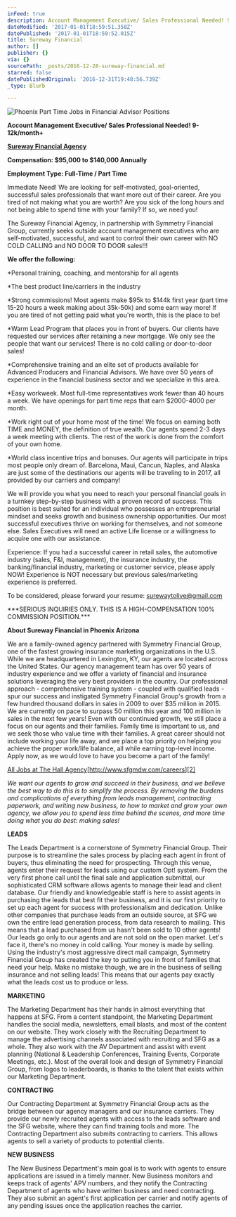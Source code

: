 ```yaml
---
inFeed: true
description: Account Management Executive/ Sales Professional Needed! 9-12k/month+
dateModified: '2017-01-01T18:59:51.358Z'
datePublished: '2017-01-01T18:59:52.015Z'
title: Sureway Financial
author: []
publisher: {}
via: {}
sourcePath: _posts/2016-12-28-sureway-financial.md
starred: false
datePublishedOriginal: '2016-12-31T19:48:56.739Z'
_type: Blurb

---
```

![Phoenix Part Time Jobs in Financial Advisor Positions](https://the-grid-user-content.s3-us-west-2.amazonaws.com/950f4868-d13b-4b85-9faa-f7b43a47b84c.jpg)

**Account Management Executive/ Sales Professional Needed! 9-12k/month+**

**[Sureway Financial Agency][0]**

**Compensation: $95,000 to $140,000 Annually**

**Employment Type: Full-Time / Part Time**

Immediate Need! We are looking for self-motivated, goal-oriented, successful sales professionals that want more out of their career. Are you tired of not making what you are worth? Are you sick of the long hours and not being able to spend time with your family? If so, we need you!

The Sureway Financial Agency, in partnership with Symmetry Financial Group, currently seeks outside account management executives who are self-motivated, successful, and want to control their own career with NO COLD CALLING and NO DOOR TO DOOR sales!!!

**We offer the following:**

\*Personal training, coaching, and mentorship for all agents

\*The best product line/carriers in the industry

\*Strong commissions! Most agents make $95k to $144k first year (part time 15-20 hours a week making about 35k-50k) and some earn way more! If you are tired of not getting paid what you're worth, this is the place to be!

\*Warm Lead Program that places you in front of buyers. Our clients have requested our services after retaining a new mortgage. We only see the people that want our services! There is no cold calling or door-to-door sales!

\*Comprehensive training and an elite set of products available for Advanced Producers and Financial Advisors. We have over 50 years of experience in the financial business sector and we specialize in this area.

\*Easy workweek. Most full-time representatives work fewer than 40 hours a week. We have openings for part time reps that earn $2000-4000 per month.

\*Work right out of your home most of the time! We focus on earning both TIME and MONEY, the definition of true wealth. Our agents spend 2-3 days a week meeting with clients. The rest of the work is done from the comfort of your own home.

\*World class incentive trips and bonuses. Our agents will participate in trips most people only dream of. Barcelona, Maui, Cancun, Naples, and Alaska are just some of the destinations our agents will be traveling to in 2017, all provided by our carriers and company!

We will provide you what you need to reach your personal financial goals in a turnkey step-by-step business with a proven record of success. This position is best suited for an individual who possesses an entrepreneurial mindset and seeks growth and business ownership opportunities. Our most successful executives thrive on working for themselves, and not someone else. Sales Executives will need an active Life license or a willingness to acquire one with our assistance.

Experience: If you had a successful career in retail sales, the automotive industry (sales, F&I, management), the insurance industry, the banking/financial industry, marketing or customer service, please apply NOW! Experience is NOT necessary but previous sales/marketing experience is preferred.

To be considered, please forward your resume: surewaytolive@gmail.com

\*\*\*SERIOUS INQUIRIES ONLY. THIS IS A HIGH-COMPENSATION 100% COMMISSION POSITION.\*\*\*

**About Sureway Financial in Phoenix Arizona**

We are a family-owned agency partnered with Symmetry Financial Group, one of the fastest growing insurance marketing organizations in the U.S. While we are headquartered in Lexington, KY, our agents are located across the United States. Our agency management team has over 50 years of industry experience and we offer a variety of financial and insurance solutions leveraging the very best providers in the country. Our professional approach - comprehensive training system - coupled with qualified leads - spur our success and instigated Symmetry Financial Group's growth from a few hundred thousand dollars in sales in 2009 to over $35 million in 2015\. We are currently on pace to surpass 50 million this year and 100 million in sales in the next few years! Even with our continued growth, we still place a focus on our agents and their families. Family time is important to us, and we seek those who value time with their families. A great career should not include working your life away, and we place a top priority on helping you achieve the proper work/life balance, all while earning top-level income. Apply now, as we would love to have you become a part of the family!

[All Jobs at The Hall Agency][1][http://www.sfgmdw.com/careers][2]

_We want our agents to grow and succeed in their business, and we believe the best way to do this is to simplify the process. By removing the burdens and complications of everything from leads management, contracting paperwork, and writing new business, to how to market and grow your own agency, we allow you to spend less time behind the scenes, and more time doing what you do best: making sales!_

**LEADS**

The Leads Department is a cornerstone of Symmetry Financial Group. Their purpose is to streamline the sales process by placing each agent in front of buyers, thus eliminating the need for prospecting. Through this venue, agents enter their request for leads using our custom Opt! system. From the very first phone call until the final sale and application submittal, our sophisticated CRM software allows agents to manage their lead and client database. Our friendly and knowledgeable staff is here to assist agents in purchasing the leads that best fit their business, and it is our first priority to set up each agent for success with professionalism and dedication. Unlike other companies that purchase leads from an outside source, at SFG we own the entire lead generation process, from data research to mailing. This means that a lead purchased from us hasn't been sold to 10 other agents! Our leads go only to our agents and are not sold on the open market. Let's face it, there's no money in cold calling. Your money is made by selling. Using the industry's most aggressive direct mail campaign, Symmetry Financial Group has created the key to putting you in front of families that need your help. Make no mistake though, we are in the business of selling insurance and not selling leads! This means that our agents pay exactly what the leads cost us to produce or less.

**MARKETING**

The Marketing Department has their hands in almost everything that happens at SFG. From a content standpoint, the Marketing Department handles the social media, newsletters, email blasts, and most of the content on our website. They work closely with the Recruiting Department to manage the advertising channels associated with recruiting and SFG as a whole. They also work with the AV Department and assist with event planning (National & Leadership Conferences, Training Events, Corporate Meetings, etc.). Most of the overall look and design of Symmetry Financial Group, from logos to leaderboards, is thanks to the talent that exists within our Marketing Department.

**CONTRACTING**

Our Contracting Department at Symmetry Financial Group acts as the bridge between our agency managers and our insurance carriers. They provide our newly recruited agents with access to the leads software and the SFG website, where they can find training tools and more. The Contracting Department also submits contracting to carriers. This allows agents to sell a variety of products to potential clients.

**NEW BUSINESS**

The New Business Department's main goal is to work with agents to ensure applications are issued in a timely manner. New Business monitors and keeps track of agents' APV numbers, and they notify the Contracting Department of agents who have written business and need contracting. They also submit an agent's first application per carrier and notify agents of any pending issues once the application reaches the carrier.

[0]: http://maps.google.com/?q=Phoenix%2C%20AZ%2C%20USA&z=9
[1]: https://www.ziprecruiter.com/jobs/the-hall-agency-3f158a5e
[2]: http://www.sfgmdw.com/careers